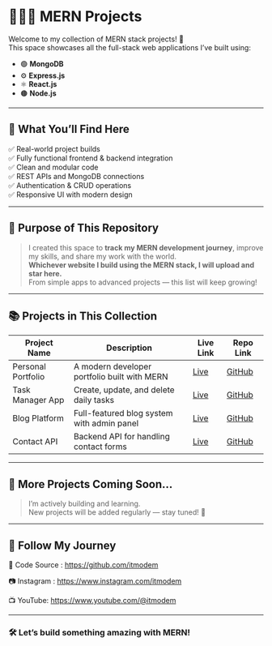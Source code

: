 # 🧑🏻‍💻 MERN Projects

Welcome to my collection of MERN stack projects! 🚀  
This space showcases all the full-stack web applications I’ve built using:

- 🟢 **MongoDB**
- ⚙️ **Express.js**
- ⚛️ **React.js**
- 🟤 **Node.js**

---

## 📌 What You’ll Find Here

✅ Real-world project builds  
✅ Fully functional frontend & backend integration  
✅ Clean and modular code  
✅ REST APIs and MongoDB connections  
✅ Authentication & CRUD operations  
✅ Responsive UI with modern design

---

## 🌟 Purpose of This Repository

> I created this space to **track my MERN development journey**, improve my skills, and share my work with the world.  
> **Whichever website I build using the MERN stack, I will upload and star here.**  
> From simple apps to advanced projects — this list will keep growing!

---

## 📚 Projects in This Collection

| Project Name | Description | Live Link | Repo Link |
|--------------|-------------|-----------|-----------|
| Personal Portfolio | A modern developer portfolio built with MERN | [Live](#) | [GitHub](#) |
| Task Manager App | Create, update, and delete daily tasks | [Live](#) | [GitHub](#) |
| Blog Platform | Full-featured blog system with admin panel | [Live](#) | [GitHub](#) |
| Contact API | Backend API for handling contact forms | [Live](#) | [GitHub](#) |

---

## 🚧 More Projects Coming Soon…

> I’m actively building and learning.  
> New projects will be added regularly — stay tuned! 🔔

---

## 🧠 Follow My Journey

🔗 Code Source : https://github.com/itmodem

📷 Instagram : https://www.instagram.com/itmodem


📺 YouTube: https://www.youtube.com/@itmodem

---

### 🛠️ Let’s build something amazing with MERN!
